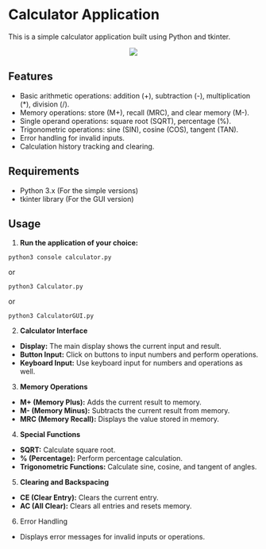 
# Calculator Application

This is a simple calculator application built using Python and tkinter.

<p align="center">

<img src="https://i.imgur.com/p9WMdEG.png">

</p>

## Features

- Basic arithmetic operations: addition (+), subtraction (-), multiplication (*), division (/).
- Memory operations: store (M+), recall (MRC), and clear memory (M-).
- Single operand operations: square root (SQRT), percentage (%).
- Trigonometric operations: sine (SIN), cosine (COS), tangent (TAN).
- Error handling for invalid inputs.
- Calculation history tracking and clearing.

## Requirements

- Python 3.x (For the simple versions)
- tkinter library (For the GUI version) 

## Usage

1. **Run the application of your choice:**
```console
python3 console calculator.py
```
or
```console
python3 Calculator.py
```
or
```console
python3 CalculatorGUI.py
```
2. **Calculator Interface**
- **Display:** The main display shows the current input and result.
- **Button Input:** Click on buttons to input numbers and perform operations.
- **Keyboard Input:** Use keyboard input for numbers and operations as well.
3. **Memory Operations**
- **M+ (Memory Plus):** Adds the current result to memory.
- **M- (Memory Minus):** Subtracts the current result from memory.
- **MRC (Memory Recall):** Displays the value stored in memory.
4. **Special Functions**
- **SQRT:** Calculate square root.
- **% (Percentage):** Perform percentage calculation.
- **Trigonometric Functions:** Calculate sine, cosine, and tangent of angles.
5. **Clearing and Backspacing**
- **CE (Clear Entry):** Clears the current entry.
- **AC (All Clear):** Clears all entries and resets memory.
6. Error Handling
- Displays error messages for invalid inputs or operations.
